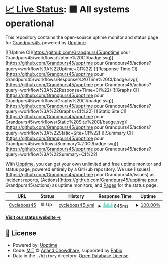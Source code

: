 # [📈 Live Status](https://demo.upptime.js.org): <!--live status--> **🟩 All systems operational**

This repository contains the open-source uptime monitor and status page for [Grandpurs45](https://demo.upptime.js.org), powered by [Upptime](https://github.com/upptime/upptime).

[![Uptime CI](https://github.com/Grandpurs45/upptime pour Grandpurs45/workflows/Uptime%20CI/badge.svg)](https://github.com/Grandpurs45/upptime pour Grandpurs45/actions?query=workflow%3A%22Uptime+CI%22)
[![Response Time CI](https://github.com/Grandpurs45/upptime pour Grandpurs45/workflows/Response%20Time%20CI/badge.svg)](https://github.com/Grandpurs45/upptime pour Grandpurs45/actions?query=workflow%3A%22Response+Time+CI%22)
[![Graphs CI](https://github.com/Grandpurs45/upptime pour Grandpurs45/workflows/Graphs%20CI/badge.svg)](https://github.com/Grandpurs45/upptime pour Grandpurs45/actions?query=workflow%3A%22Graphs+CI%22)
[![Static Site CI](https://github.com/Grandpurs45/upptime pour Grandpurs45/workflows/Static%20Site%20CI/badge.svg)](https://github.com/Grandpurs45/upptime pour Grandpurs45/actions?query=workflow%3A%22Static+Site+CI%22)
[![Summary CI](https://github.com/Grandpurs45/upptime pour Grandpurs45/workflows/Summary%20CI/badge.svg)](https://github.com/Grandpurs45/upptime pour Grandpurs45/actions?query=workflow%3A%22Summary+CI%22)

With [Upptime](https://upptime.js.org), you can get your own unlimited and free uptime monitor and status page, powered entirely by a GitHub repository. We use [Issues](https://github.com/Grandpurs45/upptime pour Grandpurs45/issues) as incident reports, [Actions](https://github.com/Grandpurs45/upptime pour Grandpurs45/actions) as uptime monitors, and [Pages](https://demo.upptime.js.org) for the status page.

<!--start: status pages-->
<!-- This summary is generated by Upptime (https://github.com/upptime/upptime) -->
<!-- Do not edit this manually, your changes will be overwritten -->
<!-- prettier-ignore -->
| URL | Status | History | Response Time | Uptime |
| --- | ------ | ------- | ------------- | ------ |
| <img alt="" src="heart" height="13"> [Cycleboss45](https://cycleboss45.fr/) | 🟩 Up | [cycleboss45.yml](https://github.com/grandpurs45/upptime/commits/HEAD/history/cycleboss45.yml) | <details><summary><img alt="Response time graph" src="./graphs/cycleboss45/response-time-week.png" height="20"> 645ms</summary><br><a href="https://demo.upptime.js.org/history/cycleboss45"><img alt="Response time 645" src="https://img.shields.io/endpoint?url=https%3A%2F%2Fraw.githubusercontent.com%2Fgrandpurs45%2Fupptime%2FHEAD%2Fapi%2Fcycleboss45%2Fresponse-time.json"></a><br><a href="https://demo.upptime.js.org/history/cycleboss45"><img alt="24-hour response time 645" src="https://img.shields.io/endpoint?url=https%3A%2F%2Fraw.githubusercontent.com%2Fgrandpurs45%2Fupptime%2FHEAD%2Fapi%2Fcycleboss45%2Fresponse-time-day.json"></a><br><a href="https://demo.upptime.js.org/history/cycleboss45"><img alt="7-day response time 645" src="https://img.shields.io/endpoint?url=https%3A%2F%2Fraw.githubusercontent.com%2Fgrandpurs45%2Fupptime%2FHEAD%2Fapi%2Fcycleboss45%2Fresponse-time-week.json"></a><br><a href="https://demo.upptime.js.org/history/cycleboss45"><img alt="30-day response time 645" src="https://img.shields.io/endpoint?url=https%3A%2F%2Fraw.githubusercontent.com%2Fgrandpurs45%2Fupptime%2FHEAD%2Fapi%2Fcycleboss45%2Fresponse-time-month.json"></a><br><a href="https://demo.upptime.js.org/history/cycleboss45"><img alt="1-year response time 645" src="https://img.shields.io/endpoint?url=https%3A%2F%2Fraw.githubusercontent.com%2Fgrandpurs45%2Fupptime%2FHEAD%2Fapi%2Fcycleboss45%2Fresponse-time-year.json"></a></details> | <details><summary><a href="https://demo.upptime.js.org/history/cycleboss45">100.00%</a></summary><a href="https://demo.upptime.js.org/history/cycleboss45"><img alt="All-time uptime 100.00%" src="https://img.shields.io/endpoint?url=https%3A%2F%2Fraw.githubusercontent.com%2Fgrandpurs45%2Fupptime%2FHEAD%2Fapi%2Fcycleboss45%2Fuptime.json"></a><br><a href="https://demo.upptime.js.org/history/cycleboss45"><img alt="24-hour uptime 100.00%" src="https://img.shields.io/endpoint?url=https%3A%2F%2Fraw.githubusercontent.com%2Fgrandpurs45%2Fupptime%2FHEAD%2Fapi%2Fcycleboss45%2Fuptime-day.json"></a><br><a href="https://demo.upptime.js.org/history/cycleboss45"><img alt="7-day uptime 100.00%" src="https://img.shields.io/endpoint?url=https%3A%2F%2Fraw.githubusercontent.com%2Fgrandpurs45%2Fupptime%2FHEAD%2Fapi%2Fcycleboss45%2Fuptime-week.json"></a><br><a href="https://demo.upptime.js.org/history/cycleboss45"><img alt="30-day uptime 100.00%" src="https://img.shields.io/endpoint?url=https%3A%2F%2Fraw.githubusercontent.com%2Fgrandpurs45%2Fupptime%2FHEAD%2Fapi%2Fcycleboss45%2Fuptime-month.json"></a><br><a href="https://demo.upptime.js.org/history/cycleboss45"><img alt="1-year uptime 100.00%" src="https://img.shields.io/endpoint?url=https%3A%2F%2Fraw.githubusercontent.com%2Fgrandpurs45%2Fupptime%2FHEAD%2Fapi%2Fcycleboss45%2Fuptime-year.json"></a></details>

<!--end: status pages-->

[**Visit our status website →**](https://demo.upptime.js.org)

## 📄 License

- Powered by: [Upptime](https://github.com/upptime/upptime)
- Code: [MIT](./LICENSE) © [Anand Chowdhary](https://anandchowdhary.com), supported by [Pabio](https://pabio.com)
- Data in the `./history` directory: [Open Database License](https://opendatacommons.org/licenses/odbl/1-0/)
